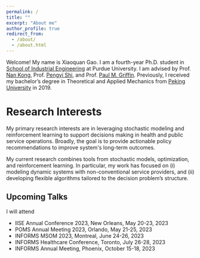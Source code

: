 ```yaml
---
permalink: /
title: ""
excerpt: "About me"
author_profile: true
redirect_from: 
  - /about/
  - /about.html
---
```


Welcome! My name is Xiaoquan Gao. I am a fourth-year Ph.D. student in [School of Industrial Engineering](http://engineering.purdue.edu/IE) at Purdue University. I am advised by Prof. [Nan Kong](https://engineering.purdue.edu/BASO/people/Nan_Kong), Prof. [Pengyi Shi](https://web.ics.purdue.edu/~shi178/), and Prof. [Paul M. Griffin](https://www.ime.psu.edu/department/directory-detail-g.aspx?q=pmg14). Previously, I received my bachelor’s degree in Theoretical and Applied Mechanics from [Peking University](https://english.pku.edu.cn/) in 2019.

Research Interests
======

My primary research interests are in  leveraging stochastic modeling and reinforcement learning to support decisions making in health and public service operations. Broadly, the goal is to provide actionable policy recommendations to improve system's long-term outcomes. 

My current research combines tools from stochastic models, optimization, and reinforcement learning. In particular, my work has focused on (i) modeling dynamic systems with non-conventional service providers, and (ii) developing flexible algorithms tailored to the decision problem’s structure.


Upcoming Talks
------
I will attend 
* IISE Annual Conference 2023, New Orleans, May 20-23, 2023
* POMS Annual Meeting 2023, Orlando, May 21-25, 2023
* INFORMS MSOM 2023, Montreal, June 24-26, 2023
* INFORMS Healthcare Conference, Toronto, July 26-28, 2023 
* INFORMS Annual Meeting, Phoenix, October 15-18, 2023
